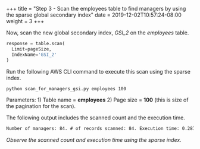 +++
title = "Step 3 - Scan the employees table to find managers by using the sparse global secondary index"
date = 2019-12-02T10:57:24-08:00
weight = 3
+++


Now, scan the new global secondary index, *GSI_2* on the *employees* table.
```py
response = table.scan(
  Limit=pageSize,
  IndexName='GSI_2'
)
```
Run the following AWS CLI command to execute this scan using the sparse index.
```bash
python scan_for_managers_gsi.py employees 100
```
Parameters: 1) Table name = **employees** 2) Page size = **100** (this is size of the pagination for the scan).

The following output includes the scanned count and the execution time.
```txt
Number of managers: 84. # of records scanned: 84. Execution time: 0.287754058838 seconds
```
*Observe the scanned count and execution time using the sparse index.*
